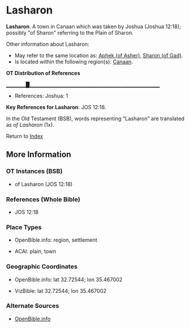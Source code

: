 # Lasharon
**Lasharon**. 
A town in Canaan which was taken by Joshua (Joshua 12:18); possibly "of Sharon" referring to the Plain of Sharon. 




Other information about Lasharon:


* May refer to the same location as: 
[Aphek (of Asher)](Aphek.2.md), [Sharon (of Gad)](Sharon.md). 
* Is located within the following region(s): 
[Canaan](Canaan.md). 


**OT Distribution of References**

▁▁▁▁▁█▁▁▁▁▁▁▁▁▁▁▁▁▁▁▁▁▁▁▁▁▁▁▁▁▁▁▁▁▁▁▁▁▁
* References: Joshua: 1



**Key References for Lasharon**: 
JOS 12:18. 


In the Old Testament (BSB), words representing “Lasharon” are translated as 
*of Lasharon* (1x). 




Return to [Index](00-Index.md)

## More Information

### OT Instances (BSB)

* of Lasharon (JOS 12:18)



### References (Whole Bible)

* JOS 12:18


### Place Types

* OpenBible.info: region, settlement

* ACAI: plain, town



### Geographic Coordinates

* OpenBible.info: lat 32.72544; lon 35.467002

* VizBible: lat 32.72544; lon 35.467002



### Alternate Sources

* [OpenBible.info](https://www.openbible.info/geo/ancient/a8bbf2b)



